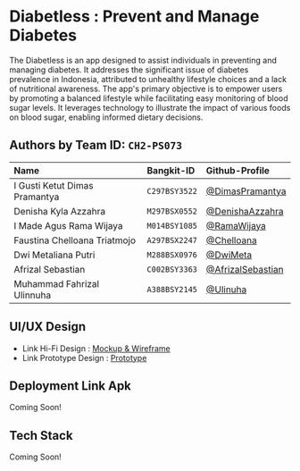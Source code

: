 # Diabetless : Prevent and Manage Diabetes

The Diabetless is an app designed to assist individuals in preventing and managing diabetes. It addresses the significant issue of diabetes prevalence in Indonesia, attributed to unhealthy lifestyle choices and a lack of nutritional awareness. The app's primary objective is to empower users by promoting a balanced lifestyle while facilitating easy monitoring of blood sugar levels. It leverages technology to illustrate the impact of various foods on blood sugar, enabling informed dietary decisions.

## Authors by Team ID: `CH2-PS073`
| Name | Bangkit-ID     | Github-Profile                       |
| :-------- | :------- | :-------------------------------- |
| I Gusti Ketut Dimas Pramantya    | `C297BSY3522` | [@DimasPramantya](https://github.com/DimasPramantya) |
| Denisha Kyla Azzahra   | `M297BSX0552` | [@DenishaAzzahra](https://github.com/denishazzahra) |
|  I Made Agus Rama Wijaya      | `M014BSY1085` | [@RamaWijaya](https://github.com/ramsteel) |
| Faustina Chelloana Triatmojo      | `A297BSX2247` | [@Chelloana](https://github.com/chelloana) |
| Dwi Metaliana Putri     | `M288BSX0976` | [@DwiMeta](https://github.com/Dwimeta) |
| Afrizal Sebastian      | `C002BSY3363` | [@AfrizalSebastian](https://github.com/afrizalsebastian) |
| Muhammad Fahrizal Ulinnuha    | `A388BSY2145` | [@Ulinuha](https://github.com/linha06) |

## UI/UX Design

- Link Hi-Fi Design : [Mockup & Wireframe](https://www.figma.com/file/0Axs2xod0Wg6PDVPSDquXp/Bangkit-Capstone?type=design&node-id=0%3A1&mode=design&t=vL8d8wMzj0yjqJzh-1)
- Link Prototype Design : [Prototype](https://www.figma.com/proto/0Axs2xod0Wg6PDVPSDquXp/Bangkit-Capstone?type=design&node-id=1-3&t=tEWaz9Smx4ZwrfQs-1&scaling=scale-down&page-id=0%3A1&starting-point-node-id=301%3A763&mode=design)

## Deployment Link Apk
Coming Soon!


## Tech Stack
Coming Soon!

###


